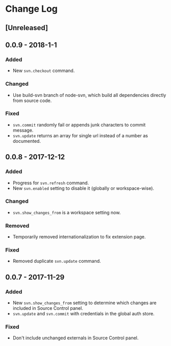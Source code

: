 # Change Log

## [Unreleased]

## 0.0.9 - 2018-1-1

### Added
- New `svn.checkout` command.

### Changed
- Use build-svn branch of node-svn, which build all dependencies directly from source code.

### Fixed
- `svn.commit` randomly fail or appends junk characters to commit message.
- `svn.update` returns an array for single url instead of a number as documented.

## 0.0.8 - 2017-12-12

### Added
- Progress for `svn.refresh` command.
- New `svn.enabled` setting to disable it (globally or workspace-wise).

### Changed
- `svn.show_changes_from` is a workspace setting now.

### Removed
- Temporarily removed internationalization to fix extension page.

### Fixed
- Removed duplicate `svn.update` command.

## 0.0.7 - 2017-11-29
### Added

- New `svn.show_changes_from` setting to determine which changes are included in Source Control panel.
- `svn.update` and `svn.commit` with credentials in the global auth store.

### Fixed
- Don't include unchanged externals in Source Control panel.
